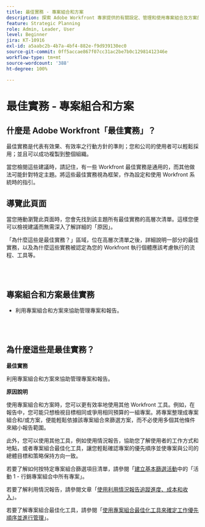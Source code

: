```yaml
---
title: 最佳實務 - 專案組合和方案
description: 探索 Adobe Workfront 專家提供的有關設定、管理和使用專案組合及方案的最佳實務建議。
feature: Strategic Planning
role: Admin, Leader, User
level: Beginner
jira: KT-10916
exl-id: a5aabc2b-4b7a-4bf4-882e-f9d939130ec0
source-git-commit: 0ff5accae867f07cc31ac2be7b0c12981412346e
workflow-type: tm+mt
source-wordcount: '388'
ht-degree: 100%

---
```


# 最佳實務 - 專案組合和方案

## 什麼是 Adobe Workfront「最佳實務」？

最佳實務是代表有效果、有效率之行動方針的準則；您和公司的使用者可以輕鬆採用；並且可以成功複製到整個組織。

當您檢閱這些建議時，請記住，有一些 Workfront 最佳實務是通用的，而其他做法可能針對特定主題。將這些最佳實務視為框架，作為設定和使用 Workfront 系統時的指引。

## 導覽此頁面

當您捲動瀏覽此頁面時，您會先找到該主題所有最佳實務的高層次清單。這樣您便可以檢視建議而無需深入了解詳細的「原因」。

「為什麼這些是最佳實務？」區域，位在高層次清單之後，詳細說明一部分的最佳實務，以及為什麼這些實務被認定為您的 Workfront 執行個體應該考慮執行的流程、工具等。

</br>
</br>

## 專案組合和方案最佳實務

* 利用專案組合和方案來協助管理專案和報告。

</br>
</br>

## 為什麼這些是最佳實務？

**最佳實務**

利用專案組合和方案來協助管理專案和報告。

**原因說明**

使用專案組合和方案時，您可以更有效率地使用其他 Workfront 工具。例如，在報告中，您可能只想檢視目標相同或爭用相同預算的一組專案。將專案整理成專案組合和/或方案，便能輕鬆依據該專案組合來篩選方案，而不必使用多個其他條件來縮小報告範圍。

此外，您可以使用其他工具，例如使用情況報告，協助您了解使用者的工作方式和地點，或者專案組合最佳化工具，讓您輕鬆確認專案的優先順序並使專案與公司的總體目標和策略保持方向一致。

若要了解如何按特定專案組合篩選項目清單，請參閱「[建立基本篩選活動](https://experienceleague.adobe.com/docs/workfront-learn/tutorials-workfront/reporting/basic-reporting/create-a-basic-filter-activity.html)中的「活動 1 - 行銷專案組合中所有專案」。

若要了解利用情況報告，請參閱文章「[使用利用情況報告追蹤進度、成本和收入](https://experienceleague.adobe.com/docs/workfront/using/manage-resources/resource-utilization/view-utilization-information.html?lang=zh-Hant#track-progress-cost-and-revenue-with-the-utilization-report)」。

若要了解專案組合最佳化工具，請參閱「[使用專案組合最佳化工具來確定工作優先順序並進行管理](https://experienceleague.adobe.com/docs/workfront-learn/tutorials-workfront/manage-work/portfolios/prioritize-and-manage-work-with-portfolios.html)」。

